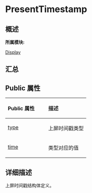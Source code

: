 # PresentTimestamp<a name="ZH-CN_TOPIC_0000001343200773"></a>

## **概述**<a name="section1551223818083932"></a>

**所属模块:**

[Display](_display.md)

## **汇总**<a name="section1950176076083932"></a>

## Public 属性<a name="pub-attribs"></a>

<a name="table709949392083932"></a>
<table><thead align="left"><tr id="row1523384725083932"><th class="cellrowborder" valign="top" width="50%" id="mcps1.1.3.1.1"><p id="p645478018083932"><a name="p645478018083932"></a><a name="p645478018083932"></a>Public 属性</p>
</th>
<th class="cellrowborder" valign="top" width="50%" id="mcps1.1.3.1.2"><p id="p1137864301083932"><a name="p1137864301083932"></a><a name="p1137864301083932"></a>描述</p>
</th>
</tr>
</thead>
<tbody><tr id="row93621736083932"><td class="cellrowborder" valign="top" width="50%" headers="mcps1.1.3.1.1 "><p id="p2102442027083932"><a name="p2102442027083932"></a><a name="p2102442027083932"></a><a href="_display.md#gae6cbb9ff13d4973162d91c7cccc2a941">type</a></p>
</td>
<td class="cellrowborder" valign="top" width="50%" headers="mcps1.1.3.1.2 "><p id="p661119894083931"><a name="p661119894083931"></a><a name="p661119894083931"></a>上屏时间戳类型</p>
</td>
</tr>
<tr id="row503532521083932"><td class="cellrowborder" valign="top" width="50%" headers="mcps1.1.3.1.1 "><p id="p1856234928083932"><a name="p1856234928083932"></a><a name="p1856234928083932"></a><a href="_display.md#ga13a6aedc5578282bcdd6d92feb6cca7e">time</a></p>
</td>
<td class="cellrowborder" valign="top" width="50%" headers="mcps1.1.3.1.2 "><p id="entry22069268083932p0"><a name="entry22069268083932p0"></a><a name="entry22069268083932p0"></a>类型对应的值</p>
</td>
</tr>
</tbody>
</table>

## **详细描述**<a name="section951695394083932"></a>

上屏时间戳结构体定义。

